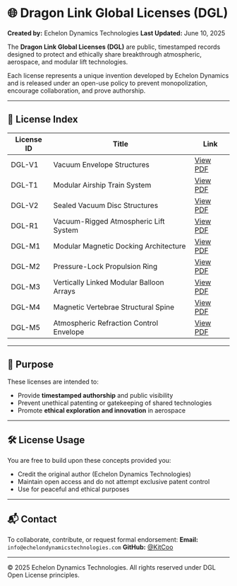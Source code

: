 # 🌐 Dragon Link Global Licenses (DGL)

**Created by:** Echelon Dynamics Technologies
**Last Updated:** June 10, 2025

The **Dragon Link Global Licenses (DGL)** are public, timestamped records designed to protect and ethically share breakthrough atmospheric, aerospace, and modular lift technologies.

Each license represents a unique invention developed by Echelon Dynamics and is released under an open-use policy to prevent monopolization, encourage collaboration, and prove authorship.

---

## 📄 License Index

| License ID | Title                                    | Link                     |
| ---------- | ---------------------------------------- | ------------------------ |
| DGL-V1     | Vacuum Envelope Structures               | [View PDF](./DGL-V1.pdf) |
| DGL-T1     | Modular Airship Train System             | [View PDF](./DGL-T1.pdf) |
| DGL-V2     | Sealed Vacuum Disc Structures            | [View PDF](./DGL-V2.pdf) |
| DGL-R1     | Vacuum-Rigged Atmospheric Lift System    | [View PDF](./DGL-R1.pdf) |
| DGL-M1     | Modular Magnetic Docking Architecture    | [View PDF](./DGL-M1.pdf) |
| DGL-M2     | Pressure-Lock Propulsion Ring            | [View PDF](./DGL-M2.pdf) |
| DGL-M3     | Vertically Linked Modular Balloon Arrays | [View PDF](./DGL-M3.pdf) |
| DGL-M4     | Magnetic Vertebrae Structural Spine      | [View PDF](./DGL-M4.pdf) |
| DGL-M5     | Atmospheric Refraction Control Envelope  | [View PDF](./DGL-M5.pdf) |

---

## 🧠 Purpose

These licenses are intended to:

* Provide **timestamped authorship** and public visibility
* Prevent unethical patenting or gatekeeping of shared technologies
* Promote **ethical exploration and innovation** in aerospace

---

## 🛠️ License Usage

You are free to build upon these concepts provided you:

* Credit the original author (Echelon Dynamics Technologies)
* Maintain open access and do not attempt exclusive patent control
* Use for peaceful and ethical purposes

---

## 📬 Contact

To collaborate, contribute, or request formal endorsement:
**Email:** `info@echelondynamicstechnologies.com`
**GitHub:** [@KitCoo](https://github.com/KitCoo)

---

© 2025 Echelon Dynamics Technologies. All rights reserved under DGL Open License principles.
